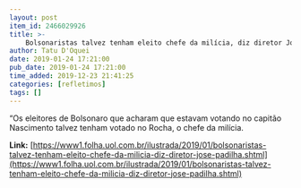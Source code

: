 ```yaml
---
layout: post
item_id: 2466029926
title: >-
    Bolsonaristas talvez tenham eleito chefe da milícia, diz diretor José Padilha
author: Tatu D'Oquei
date: 2019-01-24 17:21:00
pub_date: 2019-01-24 17:21:00
time_added: 2019-12-23 21:41:25
categories: [refletimos]
tags: []
---
```


“Os eleitores de Bolsonaro que acharam que estavam votando no capitão Nascimento talvez tenham votado no Rocha, o chefe da milícia.

**Link:** [https://www1.folha.uol.com.br/ilustrada/2019/01/bolsonaristas-talvez-tenham-eleito-chefe-da-milicia-diz-diretor-jose-padilha.shtml](https://www1.folha.uol.com.br/ilustrada/2019/01/bolsonaristas-talvez-tenham-eleito-chefe-da-milicia-diz-diretor-jose-padilha.shtml)

